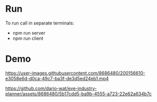# Run

To run call in separate terminals:

- npm run server
- npm run client

# Demo


https://user-images.githubusercontent.com/8686480/200156610-e3058e6d-d0ca-49c7-ba3f-de3d5ed24eb1.mp4



https://github.com/dario-wat/eve-industry-planner/assets/8686480/5b17cdd5-ba9b-4555-a723-22e62a634b7c

